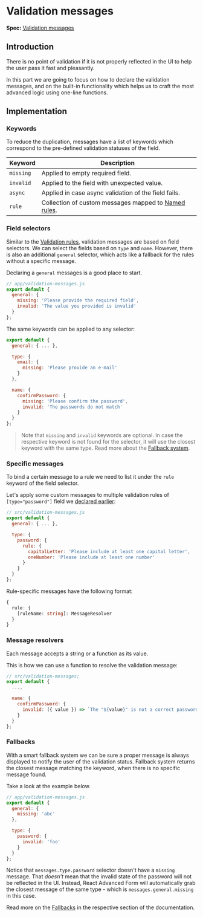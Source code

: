 # Validation messages

**Spec:** [Validation messages](../validation/messages.md)

## Introduction

There is no point of validation if it is not properly reflected in the UI to help the user pass it fast and pleasantly.

In this part we are going to focus on how to declare the validation messages, and on the built-in functionality which helps us to craft the most advanced logic using one-line functions.

## Implementation

### Keywords

To reduce the duplication, messages have a list of keywords which correspond to the pre-defined validation statuses of the field.

| Keyword | Description |
| --- | --- |
| `missing` | Applied to empty required field. |
| `invalid` | Applied to the field with unexpected value. |
| `async` | Applied in case async validation of the field fails. |
| `rule` | Collection of custom messages mapped to [Named rules](validation-rules.md#multiple-rules). |

### Field selectors

Similar to the [Validation rules](validation-rules.md#field-selectors), validation messages are based on field selectors. We can select the fields based on `type` and `name`. However, there is also an additional `general` selector, which acts like a fallback for the rules without a specific message.

Declaring a `general` messages is a good place to start.

```javascript
// app/validation-messages.js
export default {
  general: {
    missing: 'Please provide the required field',
    invalid: 'The value you provided is invalid'
  }
};
```

The same keywords can be applied to any selector:

```javascript
export default {
  general: { ... },

  type: {
    email: {
      missing: 'Please provide an e-mail'
    }
  },

  name: {
    confirmPassword: {
      missing: 'Please confirm the password',
      invalid: 'The passwords do not match'
    }
  }
};
```

> Note that `missing` and `invalid` keywords are optional. In case the respective keyword is not found for the selector, it will use the closest keyword with the same type. Read more about the [Fallback system](validation-messages.md#fallbacks).

### Specific messages

To bind a certain message to a rule we need to list it under the `rule` keyword of the field selector.

Let's apply some custom messages to multiple validation rules of `[type="password"]` field we [declared earlier](validation-rules.md#multiple-rules):

```javascript
// src/validation-messages.js
export default {
  general: { ... },

  type: {
    password: {
      rule: {
        capitalLetter: 'Please include at least one capital letter',
        oneNumber: 'Please include at least one number'
      }
    }
  }
};
```

Rule-specific messages have the following format:

```typescript
{
  rule: {
    [ruleName: string]: MessageResolver
  }
}
```

### Message resolvers

Each message accepts a string or a function as its value.

This is how we can use a function to resolve the validation message:

```javascript
// src/validation-messages;
export default {
  ...,

  name: {
    confirmPassword: {
      invalid: ({ value }) => `The "${value}" is not a correct password`
    }
  }
};
```

### Fallbacks

With a smart fallback system we can be sure a proper message is always displayed to notify the user of the validation status. Fallback system returns the closest message matching the keyword, when there is no specific message found.

Take a look at the example below.

```javascript
// app/validation-messages.js
export default {
  general: {
    missing: 'abc'
  },

  type: {
    password: {
      invalid: 'foo'
    }
  }
};
```

Notice that `messages.type.password` selector doesn't have a `missing` message. That _doesn't_ mean that the invalid state of the password will not be reflected in the UI. Instead, React Advanced Form will automatically grab the closest message of the same type - which is `messages.general.missing` in this case.

Read more on the [Fallbacks](../validation/messages.md#fallbacks) in the respective section of the documentation.


